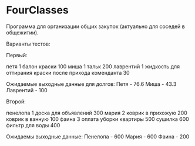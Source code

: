 # FourClasses
 
Программа для организации общих закупок (актуально для соседей в общежитии).

Варианты тестов:

Первый:

петя
1
балон краски
100
миша
1
тальк
200
лаврентий
1
жидкость для оттирания краски после прихода коменданта
30


Ожидаемые выходные данные для долгов:
Петя - 76.6
Миша - 43.3
Лаврентий - 100

Второй:

пенелопа
1
доска для объявлений
300
мария
2
коврик в прихожую
200
коврик в ванную
100
фаина
3
оплата уборки квартиры
500
сушилка
600
фильтр для воды
400

Ожидаемы выходные данные:
Пенелопа - 600
Мария - 600
Фаина - 200
